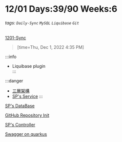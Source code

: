 # 12/01 Days:39/90 Weeks:6
###### tags: `Daily-Sync` `MySQL` `Liquibase` `Git`
[1201-Sync](https://hackmd.io/@nu_qcIVMToaLLQ-6gTt93g/rJ-wp_rDs)

>[time=Thu, Dec 1, 2022 4:35 PM]

:::info
- Liquibase plugin  
:::

:::danger  
- [三層架構](https://hackmd.io/@nu_qcIVMToaLLQ-6gTt93g/BJWmWYrws)
- [SP's Service](https://hackmd.io/@nu_qcIVMToaLLQ-6gTt93g/HyovIFHDj)
:::

[SP's DataBase](https://hackmd.io/@nu_qcIVMToaLLQ-6gTt93g/SyBF01mwi)


[GitHub Repository Init](https://hackmd.io/@nu_qcIVMToaLLQ-6gTt93g/Sy00xcHvo)
 
[SP's Controller](https://hackmd.io/@nu_qcIVMToaLLQ-6gTt93g/B1clSk8vj)

[Swagger on quarkus](https://hackmd.io/@nu_qcIVMToaLLQ-6gTt93g/BkGEPJUwi)